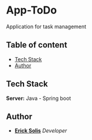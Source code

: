 # App-ToDo

Application for task management

## Table of content

- [Tech Stack](#tech-stack)
- [Author](#author)

## Tech Stack

**Server:** Java - Spring boot

## Author

* **[Erick Solis](https://github.com/ErickSolisR16)** *Developer*

